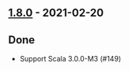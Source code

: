 ## [1.8.0](https://github.com/Kevin-Lee/logger-f/issues?utf8=%E2%9C%93&q=is%3Aissue+is%3Aclosed+milestone%3A%22milestone14%22) - 2021-02-20

## Done
* Support Scala 3.0.0-M3 (#149)
